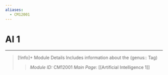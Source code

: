 ```yaml
---
aliases:
  - CM12001
---
```

# AI 1
---
> [!info]+ Module Details
> Includes information about the (genus:: Tag)
> > *Module ID:*  CM12001
> > *Main Page*: [[Artificial Intelligence 1]]
